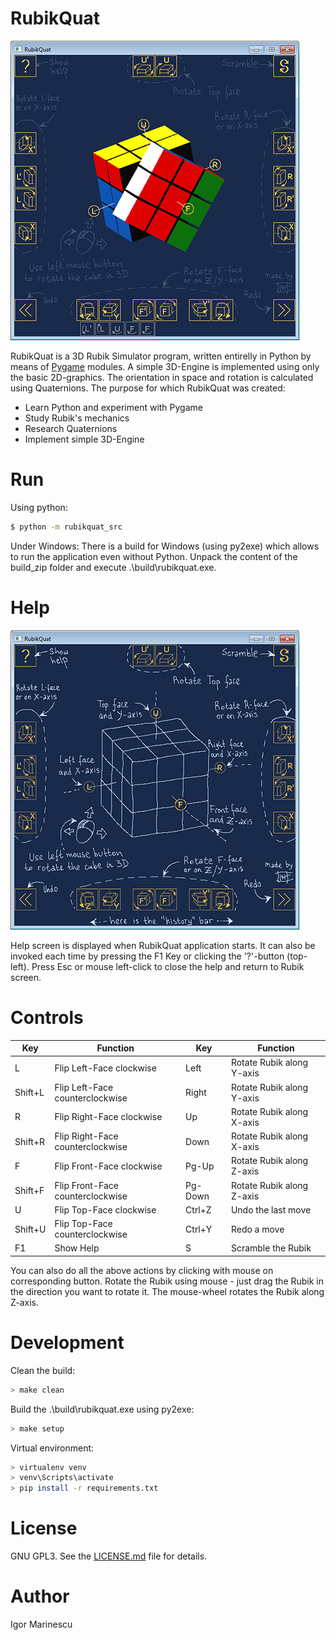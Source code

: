 # RubikQuat
![Alt RubikQuatScreen](/docs/RubiqQuat_scr1_small.png)

RubikQuat is a 3D Rubik Simulator program, written entirelly in Python by means of [Pygame] modules. 
A simple 3D-Engine is implemented using only the basic 2D-graphics.
The orientation in space and rotation is calculated using Quaternions.
The purpose for which RubikQuat was created:
  - Learn Python and experiment with Pygame
  - Study Rubik's mechanics
  - Research Quaternions
  - Implement simple 3D-Engine

# Run
Using python:
```sh
$ python -m rubikquat_src
```
Under Windows:
There is a build for Windows (using py2exe) which allows to run the application even without Python. 
Unpack the content of the build_zip folder and execute .\build\rubikquat.exe.

# Help
![Alt RubikQuatHelp](/docs/RubiqQuat_help_small.png)

Help screen is displayed when RubikQuat application starts. It can also be invoked each time by pressing the F1 Key or clicking the '?'-button (top-left). Press Esc or mouse left-click to close the help and return to Rubik screen.
# Controls
| Key | Function | Key | Function |
| --- | -------- | --- | -------- |
| L | Flip Left-Face clockwise | Left | Rotate Rubik along Y-axis |
| Shift+L | Flip Left-Face counterclockwise | Right | Rotate Rubik along Y-axis |
| R | Flip Right-Face clockwise | Up | Rotate Rubik along X-axis |
| Shift+R | Flip Right-Face counterclockwise | Down | Rotate Rubik along X-axis |
| F | Flip Front-Face clockwise | Pg-Up | Rotate Rubik along Z-axis |
| Shift+F | Flip Front-Face counterclockwise | Pg-Down | Rotate Rubik along Z-axis |
| U | Flip Top-Face clockwise | Ctrl+Z | Undo the last move |
| Shift+U | Flip Top-Face counterclockwise | Ctrl+Y | Redo a move |
| F1 | Show Help | S | Scramble the Rubik |
You can also do all the above actions by clicking with mouse on corresponding button. 
Rotate the Rubik using mouse - just drag the Rubik in the direction you want to rotate it.
The mouse-wheel rotates the Rubik along Z-axis.

# Development
Clean the build:
```sh
> make clean
```
Build the .\build\rubikquat.exe using py2exe:
```sh
> make setup
```
Virtual environment:
```sh
> virtualenv venv
> venv\Scripts\activate
> pip install -r requirements.txt
```

# License
GNU GPL3. See the [LICENSE.md](LICENSE.md) file for details.

# Author
Igor Marinescu

[//]: # (These are reference links used in the body of this note and get stripped out when the markdown processor does its job. There is no need to format nicely because it shouldn't be seen.)

[Pygame]: <https://www.pygame.org>
